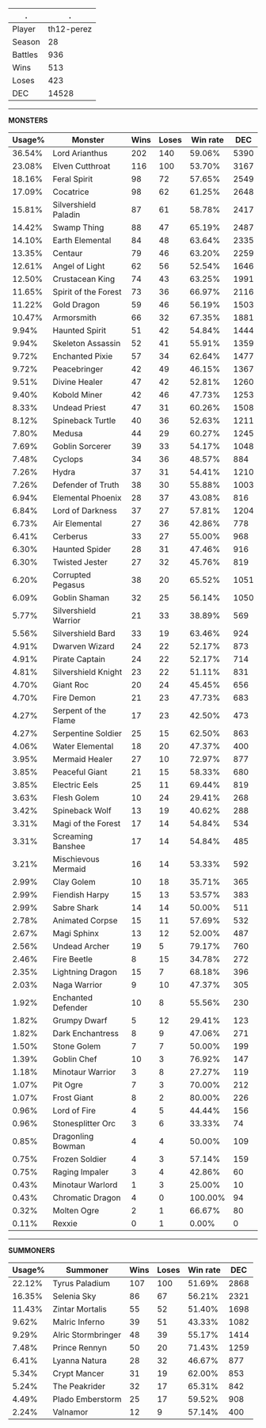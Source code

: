 .|.
|-|-
Player|th12-perez
Season|28
Battles|936
Wins|513
Loses|423
DEC|14528

---
**MONSTERS**

Usage%|Monster|Wins|Loses|Win rate|DEC|
-|-|-|-|-|-|
36.54%|Lord Arianthus|202|140|59.06%|5390|
23.08%|Elven Cutthroat|116|100|53.70%|3167|
18.16%|Feral Spirit|98|72|57.65%|2549|
17.09%|Cocatrice|98|62|61.25%|2648|
15.81%|Silvershield Paladin|87|61|58.78%|2417|
14.42%|Swamp Thing|88|47|65.19%|2487|
14.10%|Earth Elemental|84|48|63.64%|2335|
13.35%|Centaur|79|46|63.20%|2259|
12.61%|Angel of Light|62|56|52.54%|1646|
12.50%|Crustacean King|74|43|63.25%|1991|
11.65%|Spirit of the Forest|73|36|66.97%|2116|
11.22%|Gold Dragon|59|46|56.19%|1503|
10.47%|Armorsmith|66|32|67.35%|1881|
9.94%|Haunted Spirit|51|42|54.84%|1444|
9.94%|Skeleton Assassin|52|41|55.91%|1359|
9.72%|Enchanted Pixie|57|34|62.64%|1477|
9.72%|Peacebringer|42|49|46.15%|1367|
9.51%|Divine Healer|47|42|52.81%|1260|
9.40%|Kobold Miner|42|46|47.73%|1253|
8.33%|Undead Priest|47|31|60.26%|1508|
8.12%|Spineback Turtle|40|36|52.63%|1211|
7.80%|Medusa|44|29|60.27%|1245|
7.69%|Goblin Sorcerer|39|33|54.17%|1048|
7.48%|Cyclops|34|36|48.57%|884|
7.26%|Hydra|37|31|54.41%|1210|
7.26%|Defender of Truth|38|30|55.88%|1003|
6.94%|Elemental Phoenix|28|37|43.08%|816|
6.84%|Lord of Darkness|37|27|57.81%|1204|
6.73%|Air Elemental|27|36|42.86%|778|
6.41%|Cerberus|33|27|55.00%|968|
6.30%|Haunted Spider|28|31|47.46%|916|
6.30%|Twisted Jester|27|32|45.76%|819|
6.20%|Corrupted Pegasus|38|20|65.52%|1051|
6.09%|Goblin Shaman|32|25|56.14%|1050|
5.77%|Silvershield Warrior|21|33|38.89%|569|
5.56%|Silvershield Bard|33|19|63.46%|924|
4.91%|Dwarven Wizard|24|22|52.17%|873|
4.91%|Pirate Captain|24|22|52.17%|714|
4.81%|Silvershield Knight|23|22|51.11%|831|
4.70%|Giant Roc|20|24|45.45%|656|
4.70%|Fire Demon|21|23|47.73%|683|
4.27%|Serpent of the Flame|17|23|42.50%|473|
4.27%|Serpentine Soldier|25|15|62.50%|863|
4.06%|Water Elemental|18|20|47.37%|400|
3.95%|Mermaid Healer|27|10|72.97%|877|
3.85%|Peaceful Giant|21|15|58.33%|680|
3.85%|Electric Eels|25|11|69.44%|819|
3.63%|Flesh Golem|10|24|29.41%|268|
3.42%|Spineback Wolf|13|19|40.62%|288|
3.31%|Magi of the Forest|17|14|54.84%|534|
3.31%|Screaming Banshee|17|14|54.84%|485|
3.21%|Mischievous Mermaid|16|14|53.33%|592|
2.99%|Clay Golem|10|18|35.71%|365|
2.99%|Fiendish Harpy|15|13|53.57%|383|
2.99%|Sabre Shark|14|14|50.00%|511|
2.78%|Animated Corpse|15|11|57.69%|532|
2.67%|Magi Sphinx|13|12|52.00%|487|
2.56%|Undead Archer|19|5|79.17%|760|
2.46%|Fire Beetle|8|15|34.78%|272|
2.35%|Lightning Dragon|15|7|68.18%|396|
2.03%|Naga Warrior|9|10|47.37%|305|
1.92%|Enchanted Defender|10|8|55.56%|230|
1.82%|Grumpy Dwarf|5|12|29.41%|123|
1.82%|Dark Enchantress|8|9|47.06%|271|
1.50%|Stone Golem|7|7|50.00%|199|
1.39%|Goblin Chef|10|3|76.92%|147|
1.18%|Minotaur Warrior|3|8|27.27%|119|
1.07%|Pit Ogre|7|3|70.00%|212|
1.07%|Frost Giant|8|2|80.00%|226|
0.96%|Lord of Fire|4|5|44.44%|156|
0.96%|Stonesplitter Orc|3|6|33.33%|74|
0.85%|Dragonling Bowman|4|4|50.00%|109|
0.75%|Frozen Soldier|4|3|57.14%|159|
0.75%|Raging Impaler|3|4|42.86%|60|
0.43%|Minotaur Warlord|1|3|25.00%|10|
0.43%|Chromatic Dragon|4|0|100.00%|94|
0.32%|Molten Ogre|2|1|66.67%|80|
0.11%|Rexxie|0|1|0.00%|0|

---
**SUMMONERS**

Usage%|Summoner|Wins|Loses|Win rate|DEC|
-|-|-|-|-|-|
22.12%|Tyrus Paladium|107|100|51.69%|2868|
16.35%|Selenia Sky|86|67|56.21%|2321|
11.43%|Zintar Mortalis|55|52|51.40%|1698|
9.62%|Malric Inferno|39|51|43.33%|1082|
9.29%|Alric Stormbringer|48|39|55.17%|1414|
7.48%|Prince Rennyn|50|20|71.43%|1259|
6.41%|Lyanna Natura|28|32|46.67%|877|
5.34%|Crypt Mancer|31|19|62.00%|853|
5.24%|The Peakrider|32|17|65.31%|842|
4.49%|Plado Emberstorm|25|17|59.52%|908|
2.24%|Valnamor|12|9|57.14%|400|
